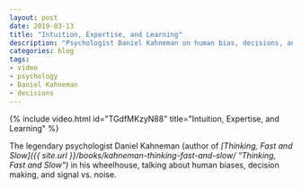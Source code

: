 ```yaml
---
layout: post
date: 2019-03-13
title: "Intuition, Expertise, and Learning"
description: "Psychologist Daniel Kahneman on human bias, decisions, and noise."
categories: blog
tags:
- video
- psychology
- Daniel Kahneman
- decisions
---
```


{% include video.html id="TGdfMKzyN88" title="Intuition, Expertise, and Learning" %}

The legendary psychologist Daniel Kahneman (author of _[Thinking, Fast and Slow]({{ site.url }}/books/kahneman-thinking-fast-and-slow/ "Thinking, Fast and Slow")_ in his wheelhouse, talking about human biases, decision making, and signal vs. noise.
